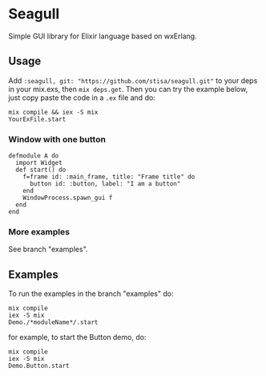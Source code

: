 # Seagull

Simple GUI library for Elixir language based on wxErlang.

## Usage

Add `:seagull, git: "https://github.com/stisa/seagull.git"` to your deps in your mix.exs, then `mix deps.get`.
Then you can try the example below, just copy paste the code in a `.ex` file and do:

```
mix compile && iex -S mix
YourExFile.start
```

### Window with one button

    defmodule A do
      import Widget
      def start() do
        f=frame id: :main_frame, title: "Frame title" do
          button id: :button, label: "I am a button"
        end
        WindowProcess.spawn_gui f
      end
    end

### More examples
See branch "examples".

## Examples
To run the examples in the branch "examples" do:

```
mix compile
iex -S mix
Demo./*moduleName*/.start
```

for example, to start the Button demo, do:

```
mix compile
iex -S mix
Demo.Button.start
```



